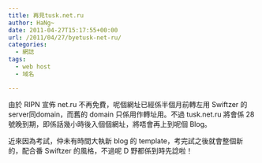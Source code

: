```yaml
---
title: 再見tusk.net.ru
author: HaNg~
date: 2011-04-27T15:17:55+00:00
url: /2011/04/27/byetusk-net-ru/
categories:
  - 網誌
tags:
  - web host
  - 域名

---
```

由於 RIPN 宣佈 net.ru 不再免費，呢個網址已經係半個月前轉左用 Swiftzer 的 server同domain，而舊的 domain 只係用作轉址用。不過 tusk.net.ru 將會係 28 號晚到期，即係話幾小時後入個個網址，將唔會再上到呢個 Blog。

近來因為考試，仲未有時間大執新 blog 的 template，考完試之後就會整個新的，配合番 Swiftzer 的風格，不過呢 D 野都係到時先諗啦！